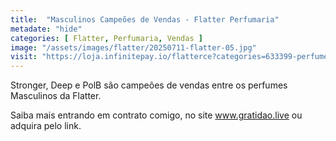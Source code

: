 ```yaml
---
title:  "Masculinos Campeões de Vendas - Flatter Perfumaria"
metadate: "hide"
categories: [ Flatter, Perfumaria, Vendas ]
image: "/assets/images/flatter/20250711-flatter-05.jpg"
visit: "https://loja.infinitepay.io/flatterce?categories=633399-perfume-flatter-masculino"
---
```

Stronger, Deep e PolB são campeões de vendas entre os perfumes Masculinos da Flatter.

Saiba mais entrando em contrato comigo, no site www.gratidao.live ou adquira pelo link.